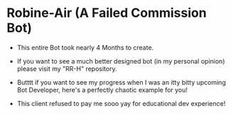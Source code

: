 # Robine-Air (A Failed Commission Bot)
- This entire Bot took nearly 4 Months to create.

- If you want to see a much better designed bot (in my personal opinion) please visit my "RR-H" repository.
- Butttt if you want to see my progress when I was an itty bitty upcoming Bot Developer, here's a perfectly chaotic example for you!

- This client refused to pay me sooo yay for educational dev experience!
